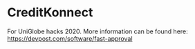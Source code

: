 # CreditKonnect
For UniGlobe hacks 2020. More information can be found here: https://devpost.com/software/fast-approval
